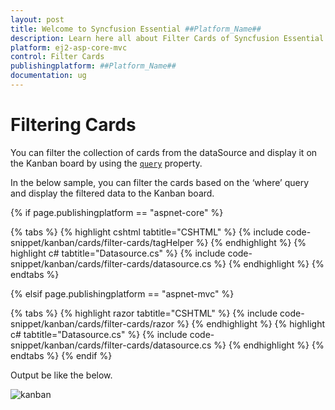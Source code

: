 ```yaml
---
layout: post
title: Welcome to Syncfusion Essential ##Platform_Name##
description: Learn here all about Filter Cards of Syncfusion Essential ##Platform_Name## widgets based on HTML5 and jQuery.
platform: ej2-asp-core-mvc
control: Filter Cards
publishingplatform: ##Platform_Name##
documentation: ug
---
```



# Filtering Cards

You can filter the collection of cards from the dataSource and display it on the Kanban board by using the [`query`](../../api/kanban/#query) property.

In the below sample, you can filter the cards based on the ‘where’ query and display the filtered data to the Kanban board.

{% if page.publishingplatform == "aspnet-core" %}

{% tabs %}
{% highlight cshtml tabtitle="CSHTML" %}
{% include code-snippet/kanban/cards/filter-cards/tagHelper %}
{% endhighlight %}
{% highlight c# tabtitle="Datasource.cs" %}
{% include code-snippet/kanban/cards/filter-cards/datasource.cs %}
{% endhighlight %}
{% endtabs %}

{% elsif page.publishingplatform == "aspnet-mvc" %}

{% tabs %}
{% highlight razor tabtitle="CSHTML" %}
{% include code-snippet/kanban/cards/filter-cards/razor %}
{% endhighlight %}
{% highlight c# tabtitle="Datasource.cs" %}
{% include code-snippet/kanban/cards/filter-cards/datasource.cs %}
{% endhighlight %}
{% endtabs %}
{% endif %}



Output be like the below.

![kanban](./images/filter-cards.PNG)